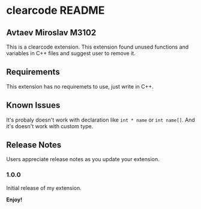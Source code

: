 # clearcode README
## Avtaev Miroslav M3102
This is a clearcode extension. This extension found unused functions and variables in C++ files and suggest user to remove it.


## Requirements

This extension has no requiremets to use, just write in C++.

## Known Issues

It's probaly doesn't work with declaration like `int * name` or `int name[]`. And it's doesn't work with custom type.

## Release Notes

Users appreciate release notes as you update your extension.

### 1.0.0

Initial release of my extension.

**Enjoy!**
